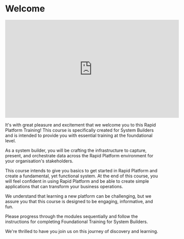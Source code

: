 # Welcome

<iframe width="560" height="315" src="https://www.youtube.com/embed/nJaCwcD9pCw?si=z6lReXe41lKN8Tv2" title="YouTube video player" frameborder="0" allow="accelerometer; autoplay; clipboard-write; encrypted-media; gyroscope; picture-in-picture; web-share" allowfullscreen></iframe>   
   
It's with great pleasure and excitement that we welcome you to this Rapid Platform Training! This course is specifically created for System Builders and is intended to provide you with essential training at the foundational level.

As a system builder, you will be crafting the infrastructure to capture, present, and orchestrate data across the Rapid Platform environment for your organisation's stakeholders. 

This course intends to give you basics to get started in Rapid Platform and create a fundamental, yet functional system. At the end of this course, you will feel confident in using Rapid Platform and be able to create simple applications that can transform your business operations. 

We understand that learning a new platform can be challenging, but we assure you that this course is designed to be engaging, informative, and fun.

Please progress through the modules sequentially and follow the instructions for completing Foundational Training for System Builders.

We're thrilled to have you join us on this journey of discovery and learning.